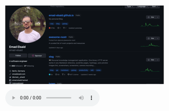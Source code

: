 ![ss](/public/2fa238ebb8c4afde2a049d323fd6a708b2990014ca9dc270d7a586086e326890.png)

<audio controls src="/public/3cb32deeface7d546cdf2b20b46c0cf6695e2ef99bacf30a8ef7f48300537fcd.opus"></audio>

